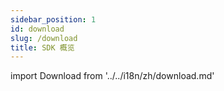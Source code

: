 ```yaml
---
sidebar_position: 1
id: download
slug: /download
title: SDK 概览
---
```

import Download from '../../i18n/zh/download.md'

<Download />